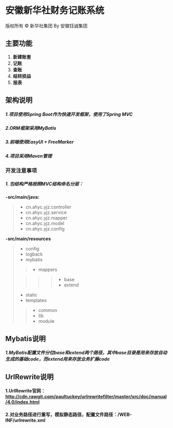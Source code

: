 # 安徽新华社财务记账系统

版权所有 © 新华社集团 By 安徽钰诚集团


## 主要功能
1. **新建账套**
2. **记账**
3. **查账**
4. **结转损益**
5. **报表**

## 架构说明
##### 1.项目使用Spring Boot作为快速开发框架，使用了Spring MVC
##### 2.ORM框架采用MyBatis
##### 3.前端使用EasyUI + FreeMarker
##### 4.项目采用Maven管理

### 开发注意事项
##### 1. 包结构严格按照MVC结构命名分层：
**`-`src/main/java:**
> - cn.ahyc.yjz.controller
> - cn.ahyc.yjz.service
> - cn.ahyc.yjz.mapper
> - cn.ahyc.yjz.model
> - cn.ahyc.yjz.config

**`-`src/main/resources**
> - config
> - logback
> - mybatis
>
>> - mappers
>
>>>> - base
>>>> - extend
>
> - static
> - templates
>
>> - common
>> - lib
>> - module

## Mybatis说明
##### 1.MyBatis配置文件分位base和extend两个路径，其中base目录是用来存放自动生成的基础code，而extend用来存放业务扩展code


## UrlRewrite说明
#### 1.UrlRewrite官网： <http://cdn.rawgit.com/paultuckey/urlrewritefilter/master/src/doc/manual/4.0/index.html>

#### 2.对业务路径进行重写，模拟静态路径，配置文件路径：/WEB-INF/urlrewrite.xml






